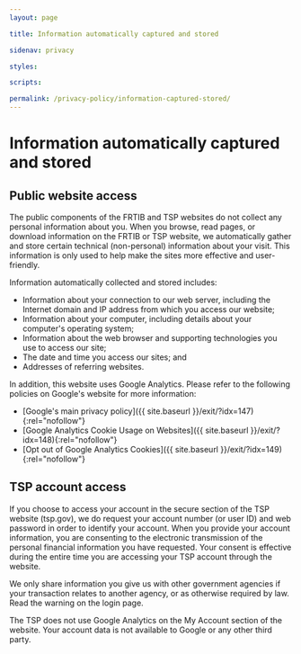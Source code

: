 ```yaml
---
layout: page

title: Information automatically captured and stored

sidenav: privacy

styles:

scripts:

permalink: /privacy-policy/information-captured-stored/
---
```

# Information automatically captured and stored

## Public website access

The public components of the FRTIB and TSP websites do not collect any personal information about you. When you browse, read pages, or download information on the FRTIB or TSP website, we automatically gather and store certain technical (non-personal) information about your visit. This information is only used to help make the sites more effective and user-friendly.

Information automatically collected and stored includes:

- Information about your connection to our web server, including the Internet domain and IP address from which you access our website;
- Information about your computer, including details about your computer's operating system;
- Information about the web browser and supporting technologies you use to access our site;
- The date and time you access our sites; and
- Addresses of referring websites.

In addition, this website uses Google Analytics. Please refer to the following policies on Google's website for more information:

- [Google's main privacy policy]({{ site.baseurl }}/exit/?idx=147){:rel="nofollow"}
- [Google Analytics Cookie Usage on Websites]({{ site.baseurl }}/exit/?idx=148){:rel="nofollow"}
- [Opt out of Google Analytics Cookies]({{ site.baseurl }}/exit/?idx=149){:rel="nofollow"}


## TSP account access
If you choose to access your account in the secure section of the TSP website (tsp.gov), we do request your account number (or user ID) and web password in order to identify your account. When you provide your account information, you are consenting to the electronic transmission of the personal financial information you have requested. Your consent is effective during the entire time you are accessing your TSP account through the website.

We only share information you give us with other government agencies if your transaction relates to another agency, or as otherwise required by law. Read the warning on the login page.

The TSP does not use Google Analytics on the My Account section of the website. Your account data is not available to Google or any other third party.

<!-- CONTENT END -->
